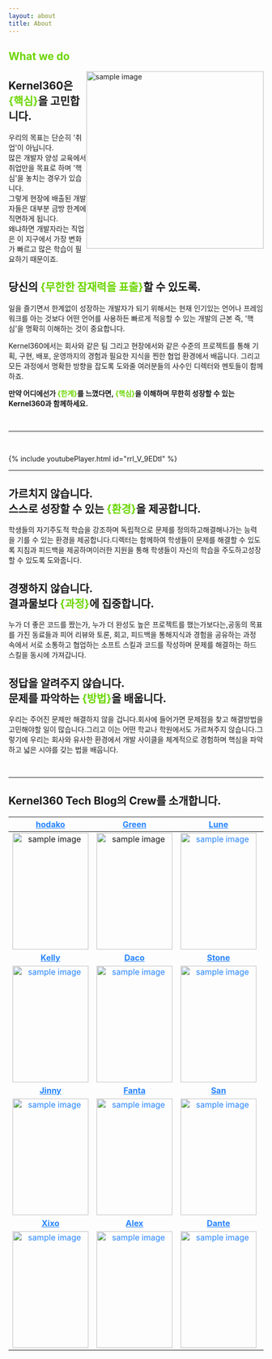```yaml
---
layout: about
title: About
---
```


## <span style="color:#6BD600">What we do</span>

<div style = "float: right;">
    <img src="https://raw.githubusercontent.com/Kernel360/blog-image/main/kernel-crew-1/about/about.png" width="350px" alt="sample image">
</div>

## **Kernel360은 <span style="color:#6BD600">{핵심}</span>을 고민합니다.**

우리의 목표는 단순히 '취업'이 아닙니다. <br> 많은 개발자 양성 교육에서 취업만을 목표로 하며 '핵심'을 놓치는 경우가 있습니다. <br> 그렇게 현장에 배출된 개발자들은 대부분 금방 한계에 직면하게 됩니다. <br> 왜냐하면 개발자라는 직업은 이 지구에서 가장 변화가 빠르고 많은 학습이 필요하기 때문이죠.

## **당신의 <span style="color:#6BD600">{무한한 잠재력을 표출}</span>할 수 있도록.**

일을 즐기면서 한계없이 성장하는 개발자가 되기 위해서는 현재 인기있는 언어나 프레임워크를 아는 것보다 어떤 언어를 사용하든 빠르게 적응할 수 있는 개발의 근본 즉, '핵심'을 명확히 이해하는 것이 중요합니다.

Kernel360에서는 회사와 같은 팀 그리고 현장에서와 같은 수준의 프로젝트를 통해 기획, 구현, 배포, 운영까지의 경험과 필요한 지식을 찐한 협업 환경에서 배웁니다. 그리고 모든 과정에서 명확한 방향을 잡도록
도와줄 여러분들의 사수인 디렉터와 멘토들이 함께하죠.

**만약 어디에선가 <span style="color:#6BD600">{한계}</span>를 느꼈다면, <span style="color:#6BD600">{핵심}</span>을 이해하며 무한히 성장할 수 있는 Kernel360과 함께하세요.**

<br>

---

<br>

{% include youtubePlayer.html id="rrl_V_9EDtI" %}

---

## **가르치지 않습니다. <br>스스로 성장할 수 있는 <span style="color:#6BD600">{환경}</span>을 제공합니다.**

학생들의 자기주도적 학습을 강조하며 독립적으로 문제를 정의하고해결해나가는 능력을 기를 수 있는 환경을 제공합니다.디렉터는 함께하여 학생들이 문제를 해결할 수 있도록 지침과 피드백을 제공하며이러한 지원을 통해 학생들이
자신의 학습을 주도하고성장할 수 있도록 도와줍니다.

## **경쟁하지 않습니다. <br>결과물보다 <span style="color:#6BD600">{과정}</span>에 집중합니다.**

누가 더 좋은 코드를 짰는가, 누가 더 완성도 높은 프로젝트를 했는가보다는,공동의 목표를 가진 동료들과 피어 리뷰와 토론, 회고, 피드백을 통해지식과 경험을 공유하는 과정 속에서 서로 소통하고 협업하는 소프트
스킬과 코드를 작성하며 문제를 해결하는 하드 스킬을 동시에 가져갑니다.

## **정답을 알려주지 않습니다. <br>문제를 파악하는 <span style="color:#6BD600">{방법}</span>을 배웁니다.**

우리는 주어진 문제만 해결하지 않을 겁니다.회사에 들어가면 문제점을 찾고 해결방법을 고민해야할 일이 많습니다.그리고 이는 어떤 학교나 학원에서도 가르쳐주지 않습니다.그렇기에 우리는 회사와 유사한 환경에서 개발
사이클을 체계적으로 경험하며 핵심을 파악하고 넓은 시야를 갖는 법을 배웁니다.

<br>

---

## **Kernel360 Tech Blog의 Crew를 소개합니다.**

|                                                               **<a href="https://hodako-github-io.vercel.app/" style="color:#2684FF" target="_blank">hodako</a>**                                                                |                            **<a href="https://gbgreenbravo.github.io/" style="color:#2684FF" target="_blank">Green</a>**                            |                            **<a href="https://linglong67.github.io/" style="color:#2684FF" target="_blank">Lune</a>**                             |                            **<a href="https://rosskwsang.github.io/" style="color:#2684FF" target="_blank">Ross</a>**                             |                                **<a href="https://velog.io/@cgk95" style="color:#2684FF" target="_blank">Abu</a>**                                |
| :------------------------------------------------------------------------------------------------------------------------------------------------------------------------------------------------------------------------------: | :-------------------------------------------------------------------------------------------------------------------------------------------------: | :-----------------------------------------------------------------------------------------------------------------------------------------------: | :-----------------------------------------------------------------------------------------------------------------------------------------------: | :-----------------------------------------------------------------------------------------------------------------------------------------------: |
| <a href="https://hodako-github-io.vercel.app/" target="_blank"> <img src="https://raw.githubusercontent.com/Kernel360/blog-image/main/kernel-crew-1/crew-image/고병룡.png" width="150px" height="230px" alt="sample image"/></a> | <a href="https://gbgreenbravo.github.io/" target="_blank"><img src="https://raw.githubusercontent.com/Kernel360/blog-image/main/kernel-crew-1/crew-image/김민협.png" width="150px" height="230px" alt="sample image"/></a> | <a href="https://linglong67.github.io/" style="color:#2684FF" target="_blank"> <img src="https://raw.githubusercontent.com/Kernel360/blog-image/main/kernel-crew-1/crew-image/김영롱.png" width="150px" height="230px" alt="sample image"/></a> | <a href="https://rosskwsang.github.io/" style="color:#2684FF" target="_blank"> <img src="https://raw.githubusercontent.com/Kernel360/blog-image/main/kernel-crew-1/crew-image/김원상.png" width="150px" height="230px" alt="sample image"/></a> |    <a href="https://velog.io/@cgk95" style="color:#2684FF" target="_blank"><img src="https://raw.githubusercontent.com/Kernel360/blog-image/main/kernel-crew-1/crew-image/김찬규.png" width="150px" height="230px" alt="sample image"/></a>    |
|                                                                                                **<a href="https://aacara.github.io/" style="color:#2684FF" target="_blank">Kelly</a>**                                                                                              |                                                        **<a href="https://aacara.github.io/" style="color:#2684FF" target="_blank">Daco</a>**                                                        |                                                    **<a href="https://stonehee99.github.io/" style="color:#2684FF" target="_blank">Stone</a>**                                                     |                                                       **<a href="https://minson96.github.io/" style="color:#2684FF" target="_blank">Han</a>**                                                       |                                                   **<a href="https://HyunJunSon.github.io" style="color:#2684FF" target="_blank">Zorba</a>**                                                     |
|                                         <a href="https://aacara.github.io/" style="color:#2684FF" target="_blank"><img src="https://raw.githubusercontent.com/Kernel360/blog-image/main/kernel-crew-1/crew-image/김현지.png" width="150px" height="230px" alt="sample image"/></a> |    <a href="https://aacara.github.io/" style="color:#2684FF" target="_blank"><img src="https://raw.githubusercontent.com/Kernel360/blog-image/main/kernel-crew-1/crew-image/문찬욱.png" width="150px" height="230px" alt="sample image"/></a>    |<a href="https://stonehee99.github.io/" style="color:#2684FF" target="_blank"><img src="https://raw.githubusercontent.com/Kernel360/blog-image/main/kernel-crew-1/crew-image/박석희.png" width="150px" height="230px" alt="sample image"/></a>|  <a href="https://minson96.github.io/" style="color:#2684FF" target="_blank"><img src="https://raw.githubusercontent.com/Kernel360/blog-image/main/kernel-crew-1/crew-image/손민우.png" width="150px" height="230px" alt="sample image"/></a> | <a href="https://HyunJunSon.github.io" style="color:#2684FF" target="_blank"><img src="https://raw.githubusercontent.com/Kernel360/blog-image/main/kernel-crew-1/crew-image/손현준.png" width="150px" height="230px" alt="sample image"/></a> |
|                                                                                           **<a href="https://yejincode.github.io/" style="color:#2684FF" target="_blank">Jinny</a>**                                                                                             |                                                    **<a href="https://shinecorine.github.io/" style="color:#2684FF" target="_blank">Fanta</a>**                                                     |                                                        **<a href="https://anso33.github.io" style="color:#2684FF" target="_blank">San</a>**                                                        |                                               **<a href="https://aqrms.github.io/" style="color:#2684FF" target="_blank">Milo</a>**                                                               |                                                 **<a href="https://yoonseon12.github.io/" style="color:#2684FF" target="_blank">Seon</a>**                                                 |
|                                         <a href="https://yejincode.github.io/" style="color:#2684FF" target="_blank"><img src="https://raw.githubusercontent.com/Kernel360/blog-image/main/kernel-crew-1/crew-image/송예진.png" width="150px" height="230px" alt="sample image"/></a>                                     | <a href="https://shinecorine.github.io/" style="color:#2684FF" target="_blank"><img src="https://raw.githubusercontent.com/Kernel360/blog-image/main/kernel-crew-1/crew-image/신종민.png" width="150px" height="230px" alt="sample image"/></a>  |   <a href="https://anso33.github.io" style="color:#2684FF" target="_blank"><img src="https://raw.githubusercontent.com/Kernel360/blog-image/main/kernel-crew-1/crew-image/안소현.png" width="150px" height="230px" alt="sample image"/></a>    |   <a href="https://aqrms.github.io/" style="color:#2684FF" target="_blank"><img src="https://raw.githubusercontent.com/Kernel360/blog-image/main/kernel-crew-1/crew-image/우무룡.png" width="150px" height="230px" alt="sample image"/></a>    | <a href="https://yoonseon12.github.io/" style="color:#2684FF" target="_blank"><img src="https://raw.githubusercontent.com/Kernel360/blog-image/main/kernel-crew-1/crew-image/이윤선.png" width="150px" height="230px" alt="sample image"/></a> |
|         **<a href="https://oxix97.github.io/" style="color:#2684FF" target="_blank">Xixo</a>**                |      **<a href="https://uknow928.github.io/" style="color:#2684FF" target="_blank">Alex</a>**     |      **<a href="https://gunsight1.github.io" style="color:#2684FF" target="_blank">Dante</a>** |     **<a href="https://kkkapuq.github.io" style="color:#2684FF" target="_blank">Emil</a>**        |     **<a href="https://hju95.github.io/" style="color:#2684FF" target="_blank">Juby</a>**   |                                                                                               
 |                                          <a href="https://oxix97.github.io/" style="color:#2684FF" target="_blank"><img src="https://raw.githubusercontent.com/Kernel360/blog-image/main/kernel-crew-1/crew-image/이종찬.png" width="150px" height="230px" alt="sample image"/></a>                                           |  <a href="https://uknow928.github.io/" style="color:#2684FF" target="_blank"><img src="https://raw.githubusercontent.com/Kernel360/blog-image/main/kernel-crew-1/crew-image/장호윤.png" width="150px" height="230px" alt="sample image"/></a>   |  <a href="https://gunsight1.github.io" style="color:#2684FF" target="_blank"><img src="https://raw.githubusercontent.com/Kernel360/blog-image/main/kernel-crew-1/crew-image/정지용.png" width="150px" height="230px" alt="sample image"/></a>  |   <a href="https://kkkapuq.github.io" style="color:#2684FF" target="_blank"><img src="https://raw.githubusercontent.com/Kernel360/blog-image/main/kernel-crew-1/crew-image/조형준.png" width="150px" height="230px" alt="sample image"/></a>  |   <a href="https://hju95.github.io/" style="color:#2684FF" target="_blank"><img src="https://raw.githubusercontent.com/Kernel360/blog-image/main/kernel-crew-1/crew-image/홍주광.png" width="150px" height="230px" alt="sample image"/></a>    |
